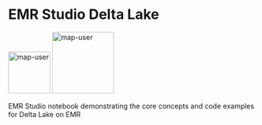 # EMR Studio Delta Lake

<img width="85" alt="map-user" src="https://img.shields.io/badge/views-075-green"> <img width="125" alt="map-user" src="https://img.shields.io/badge/unique visits-037-green">

EMR Studio notebook demonstrating the core concepts and code examples for Delta Lake on EMR
